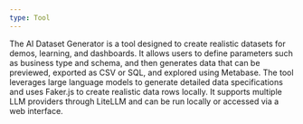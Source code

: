 ```yaml
---
type: Tool
---
```


The AI Dataset Generator is a tool designed to create realistic datasets for demos, learning, and dashboards. It allows users to define parameters such as business type and schema, and then generates data that can be previewed, exported as CSV or SQL, and explored using Metabase. The tool leverages large language models to generate detailed data specifications and uses Faker.js to create realistic data rows locally. It supports multiple LLM providers through LiteLLM and can be run locally or accessed via a web interface.